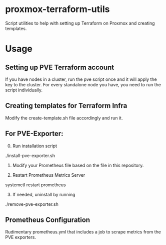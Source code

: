 # proxmox-terraform-utils
Script utilities to help with setting up Terraform on Proxmox and creating templates.

# Usage

## Setting up PVE Terraform account

If you have nodes in a cluster, run the pve script once and it will apply the key to the cluster.
For every standalone node you have, you need to run the script individually.

## Creating templates for Terraform Infra

Modify the create-template.sh file accordingly and run it.

## For PVE-Exporter:

0. Run installation script

./install-pve-exporter.sh

1. Modify your Prometheus file based on the file in this repository.
 
2. Restart Prometheus Metrics Server

systemctl restart prometheus

3. If needed, uninstall by running

./remove-pve-exporter.sh



## Prometheus Configuration

Rudimentary prometheus.yml that includes a job to scrape metrics from the PVE exporters.
